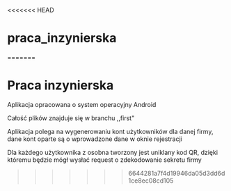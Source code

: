 <<<<<<< HEAD
# praca_inzynierska
=======
# Praca inzynierska
Aplikacja opracowana o system operacyjny Android

Całość plików znajduje się w branchu ,,first"

Aplikacja polega na wygenerowaniu kont użytkowników dla danej firmy, dane kont oparte są o wprowadzone dane w oknie rejestracji

Dla każdego użytkownika z osobna tworzony jest uniklany kod QR, dzięki któremu będzie mógł wysłać request o zdekodowanie sekretu firmy
>>>>>>> 6644281a7f4d19946da05d3dd6d1ce8ec08cd105
